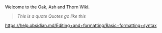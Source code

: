 
Welcome to the Oak, Ash and Thorn Wiki.

> _This is a quote
> Quotes go like this_



https://help.obsidian.md/Editing+and+formatting/Basic+formatting+syntax
